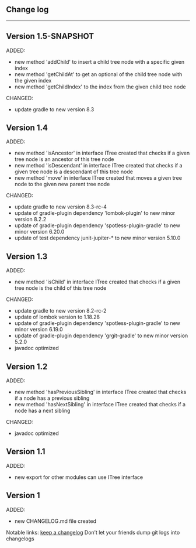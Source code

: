 ## Change log
----------------------

Version 1.5-SNAPSHOT
-------------

ADDED:

- new method 'addChild' to insert a child tree node with a specific given index
- new method 'getChildAt' to get an optional of the child tree node with the given index
- new method 'getChildIndex' to the index from the given child tree node

CHANGED:

- update gradle to new version 8.3

Version 1.4
-------------

ADDED:

- new method 'isAncestor' in interface ITree created that checks if a given tree node is an ancestor of this tree node
- new method 'isDescendant' in interface ITree created that checks if a given tree node is a descendant of this tree node
- new method 'move' in interface ITree created that moves a given tree node to the given new parent tree node

CHANGED:

- update gradle to new version 8.3-rc-4
- update of gradle-plugin dependency 'lombok-plugin' to new minor version 8.2.2
- update of gradle-plugin dependency 'spotless-plugin-gradle' to new minor version 6.20.0
- update of test dependency junit-jupiter-* to new minor version 5.10.0

Version 1.3
-------------

ADDED:

- new method 'isChild' in interface ITree created that checks if a given tree node is the child of this tree node

CHANGED:

- update gradle to new version 8.2-rc-2
- update of lombok version to 1.18.28
- update of gradle-plugin dependency 'spotless-plugin-gradle' to new minor version 6.19.0
- update of gradle-plugin dependency 'grgit-gradle' to new minor version 5.2.0
- javadoc optimized

Version 1.2
-------------

ADDED:

- new method 'hasPreviousSibling' in interface ITree created that checks if a node has a previous sibling
- new method 'hasNextSibling' in interface ITree created that checks if a node has a next sibling

CHANGED:

- javadoc optimized

Version 1.1
-------------

ADDED:

- new export for other modules can use ITree interface

Version 1
-------------

ADDED:

- new CHANGELOG.md file created

Notable links:
[keep a changelog](http://keepachangelog.com/en/1.0.0/) Don’t let your friends dump git logs into changelogs
